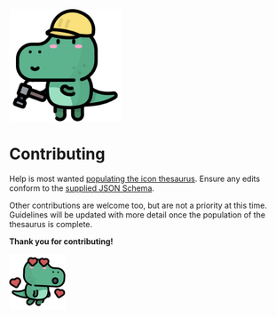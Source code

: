 <img src="/icons/817743-dinosaur-avatars-situations/svg/044-worker.svg" width="40%" alt="" />

# Contributing

Help is most wanted [populating the icon thesaurus](https://github.com/glombek/umbicosaurus/issues/1). Ensure any edits conform to the [supplied JSON Schema](https://github.com/glombek/umbicosaurus/blob/main/Umbicosaurus/Umbicosaurus.Demo/App_Plugins/Umbicosaurus/thesaurus.schema.json).

Other contributions are welcome too, but are not a priority at this time. Guidelines will be updated with more detail once the population of the thesaurus is complete.

**Thank you for contributing!**

<img src="/icons/817743-dinosaur-avatars-situations/svg/042-in-love.svg" width="20%" alt="" />
